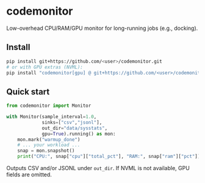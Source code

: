 # codemonitor

Low-overhead CPU/RAM/GPU monitor for long-running jobs (e.g., docking).

## Install

```bash
pip install git+https://github.com/<user>/codemonitor.git
# or with GPU extras (NVML):
pip install "codemonitor[gpu] @ git+https://github.com/<user>/codemonitor.git"
```

## Quick start

```python
from codemonitor import Monitor

with Monitor(sample_interval=1.0,
             sinks=["csv","jsonl"],
             out_dir="data/sysstats",
             gpu=True).running() as mon:
    mon.mark("warmup_done")
    # ... your workload ...
    snap = mon.snapshot()
    print("CPU:", snap["cpu"]["total_pct"], "RAM:", snap["ram"]["pct"])
```

Outputs CSV and/or JSONL under `out_dir`. If NVML is not available, GPU fields are omitted.
